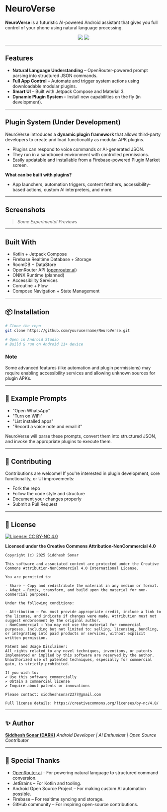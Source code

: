 # NeuroVerse

**NeuroVerse** is a futuristic AI-powered Android assistant that gives you full control of your phone using natural language processing.

<p align="center">
  <img src="https://img.shields.io/badge/Built%20With-Kotlin%20%7C%20Jetpack%20Compose-purple" />
  <img src="https://img.shields.io/badge/AI-OpenRouter%20API-black" />
</p>

---

## Features

* **Natural Language Understanding** – OpenRouter-powered prompt parsing into structured JSON commands.
* **Full App Control** – Automate and trigger system actions using downloadable modular plugins.
* **Smart UI** – Built with Jetpack Compose and Material 3.
* **Dynamic Plugin System** – Install new capabilities on the fly (in development).

---

## Plugin System (Under Development)

NeuroVerse introduces a **dynamic plugin framework** that allows third-party developers to create and load functionality as modular APK plugins.

* Plugins can respond to voice commands or AI-generated JSON.
* They run in a sandboxed environment with controlled permissions.
* Easily updatable and installable from a Firebase-powered Plugin Market screen.

**What can be built with plugins?**

* App launchers, automation triggers, content fetchers, accessibility-based actions, custom AI interpreters, and more.

---

## Screenshots

> *Some Experimental Previews*

---

## Built With

* Kotlin + Jetpack Compose
* Firebase Realtime Database + Storage
* RoomDB + DataStore
* OpenRouter API ([openrouter.ai](https://openrouter.ai/))
* ONNX Runtime (planned)
* Accessibility Services
* Coroutine + Flow
* Compose Navigation + State Management

---

## 📦 Installation

```bash
# Clone the repo
git clone https://github.com/yourusername/NeuroVerse.git

# Open in Android Studio
# Build & run on Android 11+ device
```

### Note

Some advanced features (like automation and plugin permissions) may require enabling accessibility services and allowing unknown sources for plugin APKs.

---

## 🧠 Example Prompts

* "Open WhatsApp"
* "Turn on WiFi"
* "List installed apps"
* "Record a voice note and email it"

NeuroVerse will parse these prompts, convert them into structured JSON, and invoke the appropriate plugins to execute them.

---

## 🤝 Contributing

Contributions are welcome! If you're interested in plugin development, core functionality, or UI improvements:

* Fork the repo
* Follow the code style and structure
* Document your changes properly
* Submit a Pull Request

---

## 📄 License

[![License: CC BY-NC 4.0](https://img.shields.io/badge/License-BY--NC%204.0-lightgrey.svg)](https://creativecommons.org/licenses/by-nc/4.0/)

**Licensed under the Creative Commons Attribution-NonCommercial 4.0**

```
Copyright (c) 2025 Siddhesh Sonar

This software and associated content are protected under the Creative Commons Attribution-NonCommercial 4.0 International License.

You are permitted to:

- Share — Copy and redistribute the material in any medium or format.
- Adapt — Remix, transform, and build upon the material for non-commercial purposes.

Under the following conditions:

- Attribution — You must provide appropriate credit, include a link to the license, and indicate if changes were made. Attribution must not suggest endorsement by the original author.
- NonCommercial — You may not use the material for commercial purposes, including but not limited to: selling, licensing, bundling, or integrating into paid products or services, without explicit written permission.

Patent and Usage Disclaimer:
All rights related to any novel techniques, inventions, or patents implemented or implied by this software are reserved by the author. Unauthorized use of patented techniques, especially for commercial gain, is strictly prohibited.

If you wish to:
✔ Use this software commercially
✔ Obtain a commercial license
✔ Inquire about patents or innovations

Please contact: siddheshsonar2377@gmail.com

Full license details: https://creativecommons.org/licenses/by-nc/4.0/
```

---

## ✨ Author

**[Siddhesh Sonar (DARK)](https://github.com/Siddhesh2377)**
*Android Developer | AI Enthusiast | Open Source Contributor*

---

## 🙏 Special Thanks

* [OpenRouter.ai](https://openrouter.ai) – For powering natural language to structured command conversion.
* JetBrains – For Kotlin and tooling.
* Android Open Source Project – For making custom AI automation possible.
* Firebase – For realtime syncing and storage.
* GitHub community – For inspiring open-source contributions.
